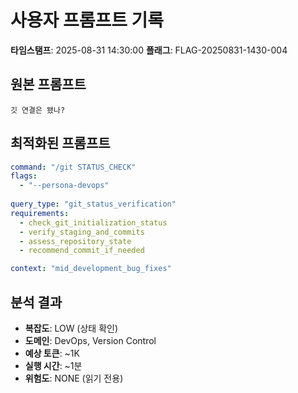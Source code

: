 # 사용자 프롬프트 기록

**타임스탬프**: 2025-08-31 14:30:00
**플래그**: FLAG-20250831-1430-004

## 원본 프롬프트
```
깃 연결은 됐나?
```

## 최적화된 프롬프트
```yaml
command: "/git STATUS_CHECK"
flags: 
  - "--persona-devops"
  
query_type: "git_status_verification"
requirements:
  - check_git_initialization_status
  - verify_staging_and_commits
  - assess_repository_state
  - recommend_commit_if_needed

context: "mid_development_bug_fixes"
```

## 분석 결과
- **복잡도**: LOW (상태 확인)
- **도메인**: DevOps, Version Control
- **예상 토큰**: ~1K
- **실행 시간**: ~1분
- **위험도**: NONE (읽기 전용)